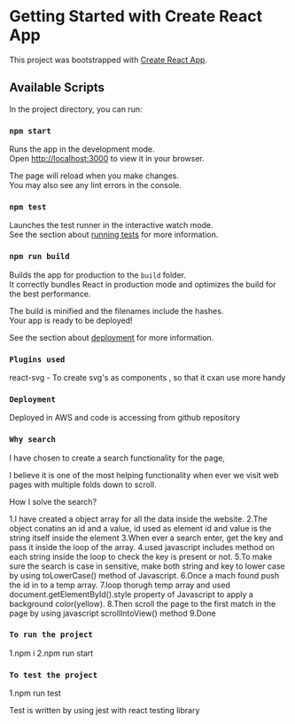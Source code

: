 # Getting Started with Create React App

This project was bootstrapped with [Create React App](https://github.com/facebook/create-react-app).

## Available Scripts

In the project directory, you can run:

### `npm start`

Runs the app in the development mode.\
Open [http://localhost:3000](http://localhost:3000) to view it in your browser.

The page will reload when you make changes.\
You may also see any lint errors in the console.

### `npm test`

Launches the test runner in the interactive watch mode.\
See the section about [running tests](https://facebook.github.io/create-react-app/docs/running-tests) for more information.

### `npm run build`

Builds the app for production to the `build` folder.\
It correctly bundles React in production mode and optimizes the build for the best performance.

The build is minified and the filenames include the hashes.\
Your app is ready to be deployed!

See the section about [deployment](https://facebook.github.io/create-react-app/docs/deployment) for more information.

### `Plugins used`

react-svg - To create svg's as components , so that it cxan use more handy

### `Deployment`

Deployed in AWS and code is accessing from github repository

### `Why search`

I have chosen to create a search functionality for the page,

I believe it is one of the most helping functionality when ever we visit web pages with multiple folds down to scroll.

How I solve the search?

1.I have created a object array for all the data inside the website.
2.The object conatins an id and a value, id used as element id and value is the string itself inside the element
3.When ever a search enter, get the key and pass it inside the loop of the array.
4.used javascript includes method on each string inside the loop to check the key is present or not.
5.To make sure the search is case in sensitive, make both string and key to lower case by using toLowerCase() method of Javascript.
6.Once a mach found push the id in to a temp array.
7.loop thorugh temp array and used document.getElementById().style property of Javascript to apply a background color(yellow).
8.Then scroll the page to the first match in the page by using javascript scrollIntoView() method
9.Done

### `To run the project`

1.npm i
2.npm run start

### `To test the project`

1.npm run test

Test is written by using jest with react testing library

